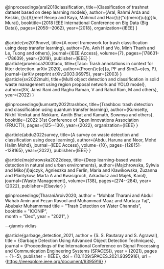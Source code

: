 @inproceedings{aral2018classification,
  title={Classification of trashnet dataset based on deep learning models},
  author={Aral, Rahmi Arda and Keskin, {\c{S}}eref Recep and Kaya, Mahmut and Hac{\i}{\"o}mero{\u{g}}lu, Murat},
  booktitle={2018 IEEE International Conference on Big Data (Big Data)},
  pages={2058--2062},
  year={2018},
  organization={IEEE}
}

<br>
@article{vo2019novel,
  title={A novel framework for trash classification using deep transfer learning},
  author={Vo, Anh H and Vo, Minh Thanh and Le, Tuong and others},
  journal={IEEE Access},
  volume={7},
  pages={178631--178639},
  year={2019},
  publisher={IEEE}
}

<br>
@article{proencca2003taco,
  title={Taco: Trash annotations in context for litter detection. arXiv 2020},
  author={Proen{\c{c}}a, PF and Sim{\~o}es, P},
  journal={arXiv preprint arXiv:2003.06975},
  year={2003}
}

<br>
@article{sv2022multi,
  title={Multi object detection and classification in solid waste management using region proposal network and YOLO model},
  author={SV, Jansi Rani and Raghu Raman, V and Rahul Ram, M and others},
  year={2022}
}
<br>

@inproceedings{kumsetty2022trashbox,
  title={Trashbox: trash detection and classification using quantum transfer learning},
  author={Kumsetty, Nikhil Venkat and Nekkare, Amith Bhat and Kamath, Sowmya and others},
  booktitle={2022 31st Conference of Open Innovations Association (FRUCT)},
  pages={125--130},
  year={2022},
  organization={IEEE}
}

@article{abdu2022survey,
  title={A survey on waste detection and classification using deep learning},
  author={Abdu, Haruna and Noor, Mohd Halim Mohd},
  journal={IEEE Access},
  volume={10},
  pages={128151--128165},
  year={2022},
  publisher={IEEE}
}

@article{majchrowska2022deep,
  title={Deep learning-based waste detection in natural and urban environments},
  author={Majchrowska, Sylwia and Miko{\l}ajczyk, Agnieszka and Ferlin, Maria and Klawikowska, Zuzanna and Plantykow, Marta A and Kwasigroch, Arkadiusz and Majek, Karol},
  journal={Waste Management},
  volume={138},
  pages={274--284},
  year={2022},
  publisher={Elsevier}
}

@inproceedings{TharaniArxiv2020,
   author   = "Mohbat Tharani and
               Abdul Wahab Amin and
               Fezan Rasool and 
               Muhammad Maaz and 
               Murtaza Taj",
               Abubakr Muhammmad
   title     = "Trash Detection on Water Channels",    
   booktitle = "ICONIP",    
   month = "Dec",
   year = "2021", }

  --giannis vidias

  @article{garbage_detection_2021,
  author    = {S. S. Rautaray and S. Agrawal},
  title     = {Garbage Detection Using Advanced Object Detection Techniques},
  journal   = {Proceedings of the International Conference on Signal Processing and Communication Engineering Systems (SPACES)},
  year      = {2021},
  pages     = {1--5},
  publisher = {IEEE},
  doi       = {10.1109/SPACES.2021.9395916},
  url       = {https://ieeexplore.ieee.org/document/9395916}
  }
